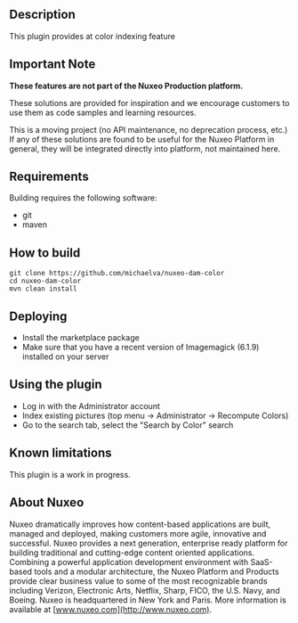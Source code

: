 ## Description
This plugin provides at color indexing feature

## Important Note

**These features are not part of the Nuxeo Production platform.**

These solutions are provided for inspiration and we encourage customers to use them as code samples and learning resources.

This is a moving project (no API maintenance, no deprecation process, etc.) If any of these solutions are found to be useful for the Nuxeo Platform in general, they will be integrated directly into platform, not maintained here.

## Requirements
Building requires the following software:
- git
- maven

## How to build 
```
git clone https://github.com/michaelva/nuxeo-dam-color
cd nuxeo-dam-color
mvn clean install
```

## Deploying
- Install the marketplace package
- Make sure that you have a recent version of Imagemagick (6.1.9) installed on your server


## Using the plugin 
- Log in with the Administrator account
- Index existing pictures (top menu -> Administrator -> Recompute Colors)
- Go to the search tab, select the "Search by Color" search

## Known limitations
This plugin is a work in progress.

## About Nuxeo
Nuxeo dramatically improves how content-based applications are built, managed and deployed, making customers more agile, innovative and successful. Nuxeo provides a next generation, enterprise ready platform for building traditional and cutting-edge content oriented applications. Combining a powerful application development environment with SaaS-based tools and a modular architecture, the Nuxeo Platform and Products provide clear business value to some of the most recognizable brands including Verizon, Electronic Arts, Netflix, Sharp, FICO, the U.S. Navy, and Boeing. Nuxeo is headquartered in New York and Paris. More information is available at [www.nuxeo.com](http://www.nuxeo.com).

